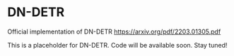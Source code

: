 # DN-DETR
Official implementation of DN-DETR https://arxiv.org/pdf/2203.01305.pdf















This is a placeholder for DN-DETR. Code will be available soon. Stay tuned!
